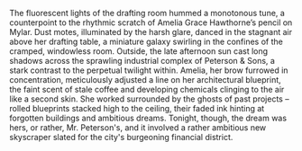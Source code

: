 The fluorescent lights of the drafting room hummed a monotonous tune, a counterpoint to the rhythmic scratch of Amelia Grace Hawthorne’s pencil on Mylar.  Dust motes, illuminated by the harsh glare, danced in the stagnant air above her drafting table, a miniature galaxy swirling in the confines of the cramped, windowless room.  Outside, the late afternoon sun cast long shadows across the sprawling industrial complex of Peterson & Sons, a stark contrast to the perpetual twilight within. Amelia, her brow furrowed in concentration, meticulously adjusted a line on her architectural blueprint, the faint scent of stale coffee and developing chemicals clinging to the air like a second skin.  She worked surrounded by the ghosts of past projects – rolled blueprints stacked high to the ceiling, their faded ink hinting at forgotten buildings and ambitious dreams.  Tonight, though, the dream was hers, or rather, Mr. Peterson's, and it involved a rather ambitious new skyscraper slated for the city's burgeoning financial district.
